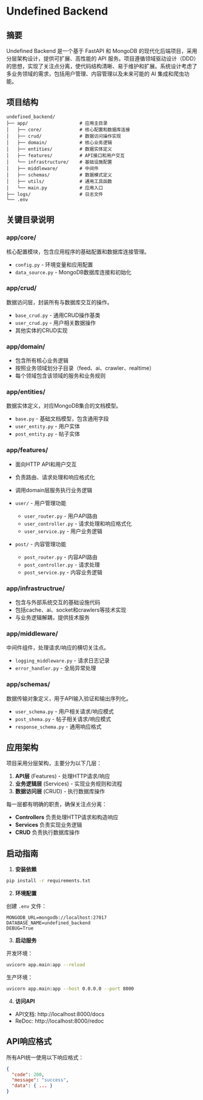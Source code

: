 # Undefined Backend

## 摘要

Undefined Backend 是一个基于 FastAPI 和 MongoDB 的现代化后端项目，采用分层架构设计，提供可扩展、高性能的 API 服务。项目遵循领域驱动设计（DDD）的思想，实现了关注点分离，使代码结构清晰、易于维护和扩展。系统设计考虑了多业务领域的需求，包括用户管理、内容管理以及未来可能的 AI 集成和爬虫功能。

## 项目结构

```
undefined_backend/
├── app/                   # 应用主目录
│   ├── core/              # 核心配置和数据库连接
│   ├── crud/              # 数据访问操作实现
│   ├── domain/            # 核心业务逻辑
│   ├── entities/          # 数据实体定义
│   ├── features/          # API接口和用户交互
│   └── infrastructure/    # 基础设施配置
│   ├── middleware/        # 中间件
│   ├── schemas/           # 数据模式定义
│   ├── utils/             # 通用工具函数
│   └── main.py            # 应用入口
├── logs/                  # 日志文件
└── .env
```

## 关键目录说明

### app/core/

核心配置模块，包含应用程序的基础配置和数据库连接管理。

- `config.py` - 环境变量和应用配置
- `data_source.py` - MongoDB数据库连接和初始化

### app/crud/

数据访问层，封装所有与数据库交互的操作。

- `base_crud.py` - 通用CRUD操作基类
- `user_crud.py` - 用户相关数据操作
- 其他实体的CRUD实现

### app/domain/

- 包含所有核心业务逻辑
- 按照业务领域划分子目录（feed、ai、crawler、realtime）
- 每个领域包含该领域的服务和业务规则

### app/entities/

数据实体定义，对应MongoDB集合的文档模型。

- `base.py` - 基础文档模型，包含通用字段
- `user_entity.py` - 用户实体
- `post_entity.py` - 帖子实体

### app/features/

- 面向HTTP API和用户交互
- 负责路由、请求处理和响应格式化
- 调用domain层服务执行业务逻辑


- `user/` - 用户管理功能
  - `user_router.py` - 用户API路由
  - `user_controller.py` - 请求处理和响应格式化
  - `user_service.py` - 用户业务逻辑
- `post/` - 内容管理功能
  - `post_router.py` - 内容API路由
  - `post_controller.py` - 请求处理
  - `post_service.py` - 内容业务逻辑

### app/infrastructrue/

- 包含与外部系统交互的基础设施代码
- 包括cache、ai、socket和crawlers等技术实现
- 与业务逻辑解耦，提供技术服务

### app/middleware/

中间件组件，处理请求/响应的横切关注点。

- `logging_middleware.py` - 请求日志记录
- `error_handler.py` - 全局异常处理

### app/schemas/

数据传输对象定义，用于API输入验证和输出序列化。

- `user_schema.py` - 用户相关请求/响应模式
- `post_shema.py` - 帖子相关请求/响应模式
- `response_schema.py` - 通用响应格式

## 应用架构

项目采用分层架构，主要分为以下几层：

1. **API层** (Features) - 处理HTTP请求/响应
2. **业务逻辑层** (Services) - 实现业务规则和流程
3. **数据访问层** (CRUD) - 执行数据库操作

每一层都有明确的职责，确保关注点分离：

- **Controllers** 负责处理HTTP请求和构造响应
- **Services** 负责实现业务逻辑
- **CRUD** 负责执行数据库操作

## 启动指南

1. **安装依赖**

```bash
pip install -r requirements.txt
```

2. **环境配置**

创建 `.env` 文件：

```
MONGODB_URL=mongodb://localhost:27017
DATABASE_NAME=undefined_backend
DEBUG=True
```

3. **启动服务**

开发环境：
```bash
uvicorn app.main:app --reload
```

生产环境：
```bash
uvicorn app.main:app --host 0.0.0.0 --port 8000
```

4. **访问API**

- API文档: http://localhost:8000/docs
- ReDoc: http://localhost:8000/redoc

## API响应格式

所有API统一使用以下响应格式：

```json
{
  "code": 200,
  "message": "success",
  "data": { ... }
}
```
